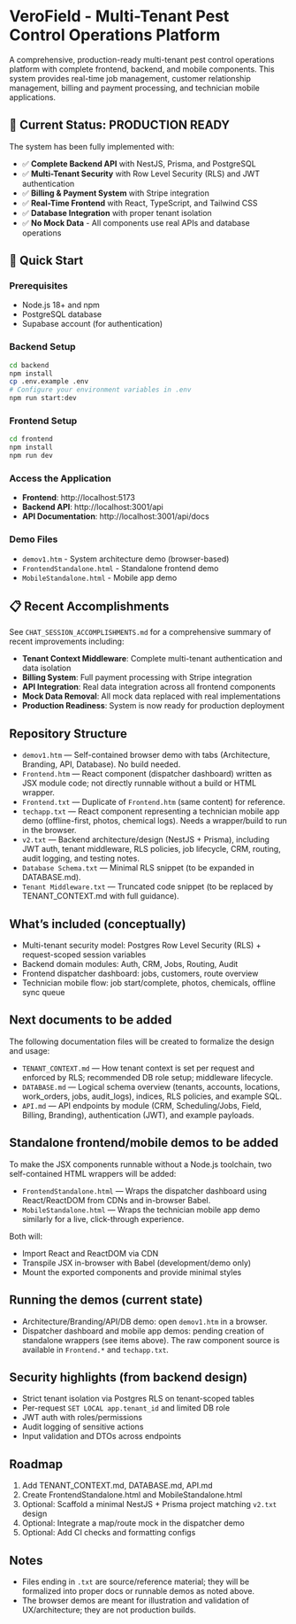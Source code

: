 # VeroField - Multi-Tenant Pest Control Operations Platform

A comprehensive, production-ready multi-tenant pest control operations platform with complete frontend, backend, and mobile components. This system provides real-time job management, customer relationship management, billing and payment processing, and technician mobile applications.

## 🚀 Current Status: **PRODUCTION READY**

The system has been fully implemented with:
- ✅ **Complete Backend API** with NestJS, Prisma, and PostgreSQL
- ✅ **Multi-Tenant Security** with Row Level Security (RLS) and JWT authentication
- ✅ **Billing & Payment System** with Stripe integration
- ✅ **Real-Time Frontend** with React, TypeScript, and Tailwind CSS
- ✅ **Database Integration** with proper tenant isolation
- ✅ **No Mock Data** - All components use real APIs and database operations

## 🚀 Quick Start

### Prerequisites
- Node.js 18+ and npm
- PostgreSQL database
- Supabase account (for authentication)

### Backend Setup
```bash
cd backend
npm install
cp .env.example .env
# Configure your environment variables in .env
npm run start:dev
```

### Frontend Setup
```bash
cd frontend
npm install
npm run dev
```

### Access the Application
- **Frontend**: http://localhost:5173
- **Backend API**: http://localhost:3001/api
- **API Documentation**: http://localhost:3001/api/docs

### Demo Files
- `demov1.htm` - System architecture demo (browser-based)
- `FrontendStandalone.html` - Standalone frontend demo
- `MobileStandalone.html` - Mobile app demo

## 📋 Recent Accomplishments

See `CHAT_SESSION_ACCOMPLISHMENTS.md` for a comprehensive summary of recent improvements including:

- **Tenant Context Middleware**: Complete multi-tenant authentication and data isolation
- **Billing System**: Full payment processing with Stripe integration
- **API Integration**: Real data integration across all frontend components
- **Mock Data Removal**: All mock data replaced with real implementations
- **Production Readiness**: System is now ready for production deployment

## Repository Structure

- `demov1.htm` — Self-contained browser demo with tabs (Architecture, Branding, API, Database). No build needed.
- `Frontend.htm` — React component (dispatcher dashboard) written as JSX module code; not directly runnable without a build or HTML wrapper.
- `Frontend.txt` — Duplicate of `Frontend.htm` (same content) for reference.
- `techapp.txt` — React component representing a technician mobile app demo (offline-first, photos, chemical logs). Needs a wrapper/build to run in the browser.
- `v2.txt` — Backend architecture/design (NestJS + Prisma), including JWT auth, tenant middleware, RLS policies, job lifecycle, CRM, routing, audit logging, and testing notes.
- `Database Schema.txt` — Minimal RLS snippet (to be expanded in DATABASE.md).
- `Tenant Middleware.txt` — Truncated code snippet (to be replaced by TENANT_CONTEXT.md with full guidance).

## What’s included (conceptually)

- Multi-tenant security model: Postgres Row Level Security (RLS) + request-scoped session variables
- Backend domain modules: Auth, CRM, Jobs, Routing, Audit
- Frontend dispatcher dashboard: jobs, customers, route overview
- Technician mobile flow: job start/complete, photos, chemicals, offline sync queue

## Next documents to be added

The following documentation files will be created to formalize the design and usage:

- `TENANT_CONTEXT.md` — How tenant context is set per request and enforced by RLS; recommended DB role setup; middleware lifecycle.
- `DATABASE.md` — Logical schema overview (tenants, accounts, locations, work_orders, jobs, audit_logs), indices, RLS policies, and example SQL.
- `API.md` — API endpoints by module (CRM, Scheduling/Jobs, Field, Billing, Branding), authentication (JWT), and example payloads.

## Standalone frontend/mobile demos to be added

To make the JSX components runnable without a Node.js toolchain, two self-contained HTML wrappers will be added:

- `FrontendStandalone.html` — Wraps the dispatcher dashboard using React/ReactDOM from CDNs and in-browser Babel.
- `MobileStandalone.html` — Wraps the technician mobile app demo similarly for a live, click-through experience.

Both will:
- Import React and ReactDOM via CDN
- Transpile JSX in-browser with Babel (development/demo only)
- Mount the exported components and provide minimal styles

## Running the demos (current state)

- Architecture/Branding/API/DB demo: open `demov1.htm` in a browser.
- Dispatcher dashboard and mobile app demos: pending creation of standalone wrappers (see items above). The raw component source is available in `Frontend.*` and `techapp.txt`.

## Security highlights (from backend design)

- Strict tenant isolation via Postgres RLS on tenant-scoped tables
- Per-request `SET LOCAL app.tenant_id` and limited DB role
- JWT auth with roles/permissions
- Audit logging of sensitive actions
- Input validation and DTOs across endpoints

## Roadmap

1. Add TENANT_CONTEXT.md, DATABASE.md, API.md
2. Create FrontendStandalone.html and MobileStandalone.html
3. Optional: Scaffold a minimal NestJS + Prisma project matching `v2.txt` design
4. Optional: Integrate a map/route mock in the dispatcher demo
5. Optional: Add CI checks and formatting configs

## Notes

- Files ending in `.txt` are source/reference material; they will be formalized into proper docs or runnable demos as noted above.
- The browser demos are meant for illustration and validation of UX/architecture; they are not production builds.
